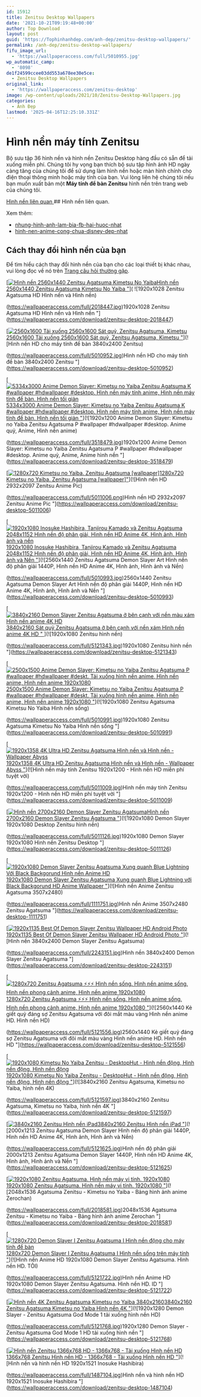 ```yaml
---
id: 15912
title: Zenitsu Desktop Wallpapers
date: '2021-10-21T09:19:48+00:00'
author: Top Download
layout: post
guid: 'https://Tophinhanhdep.com/anh-dep/zenitsu-desktop-wallpapers/'
permalink: /anh-dep/zenitsu-desktop-wallpapers/
fifu_image_url:
  - 'https://wallpaperaccess.com/full/5010955.jpg'
wp_automatic_camp:
  - '8098'
de1f24599ccee03dd553a678ee30e5ce:
  - Zenitsu Desktop Wallpapers
original_link:
  - 'https://wallpaperaccess.com/zenitsu-desktop'
image: /wp-content/uploads/2021/10/Zenitsu-Desktop-Wallpapers.jpg
categories:
  - Ảnh Đẹp
lastmod: '2025-04-16T12:25:10.331Z'
---
```

# Hình nền máy tính Zenitsu

Bộ sưu tập 36 hình nền và hình nền Zenitsu Desktop hàng đầu có sẵn để tải xuống miễn phí. Chúng tôi hy vọng bạn thích bộ sưu tập hình ảnh HD ngày càng tăng của chúng tôi để sử dụng làm hình nền hoặc màn hình chính cho điện thoại thông minh hoặc máy tính của bạn. Vui lòng liên hệ chúng tôi nếu bạn muốn xuất bản một **Máy tính để bàn Zenitsu** hình nền trên trang web của chúng tôi.

[Hình nền liên quan ](#related) ## Hình nền liên quan.

   
 Xem thêm:

   
- [nhung-hinh-anh-lam-bia-fb-hai-huoc-nhat](https://tophinhanhdep.com/anh-bia/nhung-hinh-anh-lam-bia-fb-hai-huoc-nhat/)
- [hinh-nen-anime-cong-chua-disney-dep-nhat](https://tophinhanhdep.com/anh-anime/hinh-nen-anime-cong-chua-disney-dep-nhat/)

## Cách thay đổi hình nền của bạn

Để tìm hiểu cách thay đổi hình nền của bạn cho các loại thiết bị khác nhau, vui lòng đọc về nó trên [Trang câu hỏi thường gặp](https://tophinhanhdep.com/faq/).

  
[[![Hình nền 2560x1440 Zenitsu Agatsuma Kimetsu No Yaiba](https://wallpaperaccess.com/full/5010955.jpg)Hình nền 2560x1440 Zenitsu Agatsuma Kimetsu No Yaiba "](https://wallpaperaccess.com/download/zenitsu-desktop-5010955)]( ![1920x1028 Zenitsu Agatsuma HD Hình nền và Hình nền)

(https://wallpaperaccess.com/full/2018447.jpg)1920x1028 Zenitsu Agatsuma HD Hình nền và Hình nền "](https://wallpaperaccess.com/download/zenitsu-desktop-2018447)

[[![2560x1600 Tải xuống 2560x1600 Sát quỷ, Zenitsu Agatsuma, Kimetsu](https://wallpaperaccess.com/full/2018450.png)2560x1600 Tải xuống 2560x1600 Sát quỷ, Zenitsu Agatsuma, Kimetsu "](https://wallpaperaccess.com/download/zenitsu-desktop-2018450)](![Hình nền HD cho máy tính để bàn 3840x2400 Zenitsu)

(https://wallpaperaccess.com/full/5010952.jpg)Hình nền HD cho máy tính để bàn 3840x2400 Zenitsu "](https://wallpaperaccess.com/download/zenitsu-desktop-5010952)

[[![5334x3000 Anime Demon Slayer: Kimetsu no Yaiba Zenitsu Agatsuma K #wallpaper #hdwallpaper #desktop.  Hình nền máy tính anime, Hình nền máy tính để bàn, Hình nền tối giản](https://wallpaperaccess.com/full/4716471.jpg)5334x3000 Anime Demon Slayer: Kimetsu no Yaiba Zenitsu Agatsuma K #wallpaper #hdwallpaper #desktop. Hình nền máy tính anime, Hình nền máy tính để bàn, Hình nền tối giản "](https://wallpaperaccess.com/download/zenitsu-desktop-4716471)](![1920x1200 Anime Demon Slayer: Kimetsu no Yaiba Zenitsu Agatsuma P #wallpaper #hdwallpaper #desktop.  Anime quỷ, Anime, Hình nền anime)

(https://wallpaperaccess.com/full/3518479.jpg)1920x1200 Anime Demon Slayer: Kimetsu no Yaiba Zenitsu Agatsuma P #wallpaper #hdwallpaper #desktop. Anime quỷ, Anime, Anime hình nền "](https://wallpaperaccess.com/download/zenitsu-desktop-3518479)

[[![1280x720 Kimetsu no Yaiba.  Zenitsu Agatsuma [wallpaper]](https://wallpaperaccess.com/full/2018471.jpg)1280x720 Kimetsu no Yaiba. Zenitsu Agatsuma \[wallpaper\]"](https://wallpaperaccess.com/download/zenitsu-desktop-2018471)](![Hình nền HD 2932x2097 Zenitsu Anime Pic)

(https://wallpaperaccess.com/full/5011006.png)Hình nền HD 2932x2097 Zenitsu Anime Pic "](https://wallpaperaccess.com/download/zenitsu-desktop-5011006)

[[![1920x1080 Inosuke Hashibira, Tanjirou Kamado và Zenitsu Agatsuma 2048x1152 Hình nền độ phân giải, Hình nền HD Anime 4K, Hình ảnh, Hình ảnh và nền](https://wallpaperaccess.com/full/5010973.jpg)1920x1080 Inosuke Hashibira, Tanjirou Kamado và Zenitsu Agatsuma 2048x1152 Hình nền độ phân giải, Hình nền HD Anime 4K, Hình ảnh, Hình ảnh và Nền "](https://wallpaperaccess.com/download/zenitsu-desktop-5010973)](![2560x1440 Zenitsu Agatsuma Demon Slayer Art Hình nền độ phân giải 1440P, Hình nền HD Anime 4K, Hình ảnh, Hình ảnh và Nền)

(https://wallpaperaccess.com/full/5010993.jpg)2560x1440 Zenitsu Agatsuma Demon Slayer Art Hình nền độ phân giải 1440P, Hình nền HD Anime 4K, Hình ảnh, Hình ảnh và Nền "](https://wallpaperaccess.com/download/zenitsu-desktop-5010993)

[[![3840x2160 Demon Slayer Zenitsu Agatsuma ở bên cạnh với nền màu xám Hình nền anime 4K HD](https://wallpaperaccess.com/full/5121326.jpg)3840x2160 Sát quỷ Zenitsu Agatsuma ở bên cạnh với nền xám Hình nền anime 4K HD " ](https://wallpaperaccess.com/download/zenitsu-desktop-5121326)](![1920x1080 Zenitsu hình nền)

(https://wallpaperaccess.com/full/5121343.jpg)1920x1080 Zenitsu hình nền "](https://wallpaperaccess.com/download/zenitsu-desktop-5121343)

[[![2500x1500 Anime Demon Slayer: Kimetsu no Yaiba Zenitsu Agatsuma P #wallpaper #hdwallpaper #deskt.  Tải xuống hình nền anime, Hình nền anime, Hình nền anime 1920x1080](https://wallpaperaccess.com/full/5121356.jpg)2500x1500 Anime Demon Slayer: Kimetsu no Yaiba Zenitsu Agatsuma P #wallpaper #hdwallpaper #deskt. Tải xuống hình nền anime, Hình nền anime, Hình nền anime 1920x1080 "](https://wallpaperaccess.com/download/zenitsu-desktop-5121356)](![1920x1080 Zenitsu Agatsuma Kimetsu No Yaiba Hình nền sống)

(https://wallpaperaccess.com/full/5010991.jpg)1920x1080 Zenitsu Agatsuma Kimetsu No Yaiba Hình nền sống "](https://wallpaperaccess.com/download/zenitsu-desktop-5010991)

[[![1920x1358 4K Ultra HD Zenitsu Agatsuma Hình nền và Hình nền - Wallpaper Abyss](https://wallpaperaccess.com/full/2243150.jpg)1920x1358 4K Ultra HD Zenitsu Agatsuma Hình nền và Hình nền - Wallpaper Abyss "](https://wallpaperaccess.com/download/zenitsu-desktop-2243150)](![Hình nền máy tính Zenitsu 1920x1200 - Hình nền HD miễn phí tuyệt vời)

(https://wallpaperaccess.com/full/5011009.jpg)Hình nền máy tính Zenitsu 1920x1200 - Hình nền HD miễn phí tuyệt vời "](https://wallpaperaccess.com/download/zenitsu-desktop-5011009)

[[![Hình nền 2700x2160 Demon Slayer Zenitsu Agatsuma](https://wallpaperaccess.com/full/2018459.jpg)Hình nền 2700x2160 Demon Slayer Zenitsu Agatsuma "](https://wallpaperaccess.com/download/zenitsu-desktop-2018459)](![1920x1080 Demon Slayer 1920x1080 Desktop Zenitsu hình nền)

(https://wallpaperaccess.com/full/5011126.jpg)1920x1080 Demon Slayer 1920x1080 Hình nền Zenitsu Desktop "](https://wallpaperaccess.com/download/zenitsu-desktop-5011126)

[[![1920x1080 Demon Slayer Zenitsu Agatsuma Xung quanh Blue Lightning Với Black Backgorund Hình nền Anime HD](https://wallpaperaccess.com/full/5121455.jpg)1920x1080 Demon Slayer Zenitsu Agatsuma Xung quanh Blue Lightning với Black Backgorund HD Anime Wallpaper "](https://wallpaperaccess.com/download/zenitsu-desktop-5121455)](![Hình nền Anime Zenitsu Agatsuma 3507x2480)

(https://wallpaperaccess.com/full/1111751.jpg)Hình nền Anime 3507x2480 Zenitsu Agatsuma "](https://wallpaperaccess.com/download/zenitsu-desktop-1111751)

[[![1920x1135 Best Of Demon Slayer Zenitsu Wallpaper HD Android Photo](https://wallpaperaccess.com/full/5011074.jpg)1920x1135 Best Of Demon Slayer Zenitsu Wallpaper HD Android Photo "](https://wallpaperaccess.com/download/zenitsu-desktop-5011074)](![Hình nền 3840x2400 Demon Slayer Zenitsu Agatsuma)

(https://wallpaperaccess.com/full/2243151.jpg)Hình nền 3840x2400 Demon Slayer Zenitsu Agatsuma "](https://wallpaperaccess.com/download/zenitsu-desktop-2243151)

[[![1280x720 Zenitsu Agatsuma ⚡⚡⚡ Hình nền sống.  Hình nền anime sống, Hình nền phong cảnh anime, Hình nền anime 1920x1080](https://wallpaperaccess.com/full/5121527.jpg)1280x720 Zenitsu Agatsuma ⚡⚡⚡ Hình nền sống. Hình nền anime sống, Hình nền phong cảnh anime, Hình nền anime 1920x1080 "](https://wallpaperaccess.com/download/zenitsu-desktop-5121527)](![2560x1440 Kẻ giết quỷ đáng sợ Zenitsu Agatsuma với đôi mắt màu vàng Hình nền anime HD.  Hình nền HD)

(https://wallpaperaccess.com/full/5121556.jpg)2560x1440 Kẻ giết quỷ đáng sợ Zenitsu Agatsuma với đôi mắt màu vàng Hình nền anime HD. Hình nền HD "](https://wallpaperaccess.com/download/zenitsu-desktop-5121556)

[[![1920x1080 Kimetsu No Yaiba Zenitsu - DesktopHut - Hình nền động, Hình nền động, Hình nền động](https://wallpaperaccess.com/full/5121571.jpg)1920x1080 Kimetsu No Yaiba Zenitsu - DesktopHut - Hình nền động, Hình nền động, Hình nền động "](https://wallpaperaccess.com/download/zenitsu-desktop-5121571)](![3840x2160 Zenitsu Agatsuma, Kimetsu no Yaiba, hình nền 4K)

(https://wallpaperaccess.com/full/5121597.jpg)3840x2160 Zenitsu Agatsuma, Kimetsu no Yaiba, hình nền 4K "](https://wallpaperaccess.com/download/zenitsu-desktop-5121597)

[[![3840x2160 Zenitsu Hình nền iPad](https://wallpaperaccess.com/full/5121617.jpg)3840x2160 Zenitsu Hình nền iPad "](https://wallpaperaccess.com/download/zenitsu-desktop-5121617)](![2000x1213 Zenitsu Agatsuma Demon Slayer Hình nền độ phân giải 1440P, Hình nền HD Anime 4K, Hình ảnh, Hình ảnh và Nền)

(https://wallpaperaccess.com/full/5121625.jpg)Hình nền độ phân giải 2000x1213 Zenitsu Agatsuma Demon Slayer 1440P, Hình nền HD Anime 4K, Hình ảnh, Hình ảnh và Nền "](https://wallpaperaccess.com/download/zenitsu-desktop-5121625)

[[![1920x1080 Zenitsu Agatsuma.  Hình nền máy vi tính.  1920x1080](https://wallpaperaccess.com/full/5011131.jpg)1920x1080 Zenitsu Agatsuma. Hình nền máy vi tính. 1920x1080 "](https://wallpaperaccess.com/download/zenitsu-desktop-5011131)](![2048x1536 Agatsuma Zenitsu - Kimetsu no Yaiba - Bảng hình ảnh anime Zerochan)

(https://wallpaperaccess.com/full/2018581.jpg)2048x1536 Agatsuma Zenitsu - Kimetsu no Yaiba - Bảng hình ảnh anime Zerochan "](https://wallpaperaccess.com/download/zenitsu-desktop-2018581)

[[![1280x720 Demon Slayer I Zenitsu Agatsuma I Hình nền động cho máy tính để bàn](https://wallpaperaccess.com/full/5121719.jpg)1280x720 Demon Slayer I Zenitsu Agatsuma I Hình nền sống trên máy tính "](https://wallpaperaccess.com/download/zenitsu-desktop-5121719)](![Hình nền Anime HD 1920x1080 Demon Slayer Zenitsu Agatsuma.  Hình nền HD.  TÔI)

(https://wallpaperaccess.com/full/5121722.jpg)Hình nền Anime HD 1920x1080 Demon Slayer Zenitsu Agatsuma. Hình nền HD. ID "](https://wallpaperaccess.com/download/zenitsu-desktop-5121722)

[[![Hình nền 4K Zenitsu Agatsuma Kimetsu no Yaiba 3840x2160](https://wallpaperaccess.com/full/2018496.jpg)3840x2160 Zenitsu Agatsuma Kimetsu no Yaiba Hình nền 4K "](https://wallpaperaccess.com/download/zenitsu-desktop-2018496)](![1920x1280 Demon Slayer - Zenitsu Agatsuma God Mode 1 tải xuống hình nền HD)

(https://wallpaperaccess.com/full/5121768.jpg)1920x1280 Demon Slayer - Zenitsu Agatsuma God Mode 1 HD tải xuống hình nền "](https://wallpaperaccess.com/download/zenitsu-desktop-5121768)

[[![Hình nền Zenitsu 1366x768 HD - 1366x768 - Tải xuống Hình nền HD](https://wallpaperaccess.com/full/5121794.jpg)1366x768 Zenitsu Hình nền HD - 1366x768 - Tải xuống Hình nền HD "](https://wallpaperaccess.com/download/zenitsu-desktop-5121794)](![Hình nền và hình nền HD 1920x1521 Inosuke Hashibira)

(https://wallpaperaccess.com/full/1487104.jpg)Hình nền và hình nền HD 1920x1521 Inosuke Hashibira "](https://wallpaperaccess.com/download/zenitsu-desktop-1487104)
